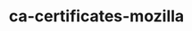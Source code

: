 ---
title: "ca-certificates-mozilla"
layout: cache
categories: [package, develop-2025-02-23]
meta: {"compilers": ["cce@=18.0.0", "gcc@=11.1.0", "gcc@=11.4.0", "gcc@=12.3.0", "gcc@=12.4.0", "gcc@=13.2.0", "gcc@=7.3.1", "gcc@=7.5.0", "oneapi@=2024.1.0", "oneapi@=2024.2.1"], "num_specs": 16, "num_specs_by_stack": {"aws-pcluster-neoverse_v1": 1, "aws-pcluster-x86_64_v4": 4, "bootstrap-x86_64-linux-gnu": 1, "build_systems": 1, "data-vis-sdk": 1, "e4s": 1, "e4s-cray-rhel": 1, "e4s-neoverse-v2": 1, "e4s-oneapi": 1, "e4s-rocm-external": 1, "hep": 1, "ml-linux-aarch64-cpu": 1, "ml-linux-aarch64-cuda": 1, "ml-linux-x86_64-cpu": 1, "ml-linux-x86_64-cuda": 1, "ml-linux-x86_64-rocm": 1, "radiuss": 1, "radiuss-aws": 1, "radiuss-aws-aarch64": 1, "root": 16, "tutorial": 2}, "oss": ["amzn2", "rhel8", "ubuntu18.04", "ubuntu20.04", "ubuntu22.04", "ubuntu24.04"], "platforms": ["linux"], "stacks": ["aws-pcluster-neoverse_v1", "aws-pcluster-x86_64_v4", "bootstrap-x86_64-linux-gnu", "build_systems", "data-vis-sdk", "e4s", "e4s-cray-rhel", "e4s-neoverse-v2", "e4s-oneapi", "e4s-rocm-external", "hep", "ml-linux-aarch64-cpu", "ml-linux-aarch64-cuda", "ml-linux-x86_64-cpu", "ml-linux-x86_64-cuda", "ml-linux-x86_64-rocm", "radiuss", "radiuss-aws", "radiuss-aws-aarch64", "root", "tutorial"], "targets": ["aarch64", "neoverse_v1", "neoverse_v2", "x86_64_v3", "x86_64_v4"], "versions": ["2024-12-31"]}
spec_details: [{"compiler": "gcc@=13.2.0", "hash": "3e7hbigbbpdynvdsat3a3y3dylbyouwb", "os": "ubuntu24.04", "platform": "linux", "size": "-", "stacks": ["bootstrap-x86_64-linux-gnu", "ml-linux-x86_64-cpu", "ml-linux-x86_64-cuda", "ml-linux-x86_64-rocm", "root"], "tarball": "https://binaries.spack.io/develop-2025-02-23/build_cache/linux-ubuntu24.04-x86_64_v3/gcc-13.2.0/ca-certificates-mozilla-2024-12-31/linux-ubuntu24.04-x86_64_v3-gcc-13.2.0-ca-certificates-mozilla-2024-12-31-3e7hbigbbpdynvdsat3a3y3dylbyouwb.spack", "target": "x86_64_v3", "variants": ["build_system=generic"], "versions": ["2024-12-31"]}, {"compiler": "gcc@=11.4.0", "hash": "c634rkpqa5rniiuv25gfs3xnz2rx6f4x", "os": "ubuntu22.04", "platform": "linux", "size": "-", "stacks": ["e4s-neoverse-v2", "root"], "tarball": "https://binaries.spack.io/develop-2025-02-23/build_cache/linux-ubuntu22.04-neoverse_v2/gcc-11.4.0/ca-certificates-mozilla-2024-12-31/linux-ubuntu22.04-neoverse_v2-gcc-11.4.0-ca-certificates-mozilla-2024-12-31-c634rkpqa5rniiuv25gfs3xnz2rx6f4x.spack", "target": "neoverse_v2", "variants": ["build_system=generic"], "versions": ["2024-12-31"]}, {"compiler": "gcc@=11.4.0", "hash": "d74kt4tmvcdtgqorvk53thiwq3gilncf", "os": "ubuntu22.04", "platform": "linux", "size": "-", "stacks": ["e4s", "e4s-rocm-external", "hep", "root", "tutorial"], "tarball": "https://binaries.spack.io/develop-2025-02-23/build_cache/linux-ubuntu22.04-x86_64_v3/gcc-11.4.0/ca-certificates-mozilla-2024-12-31/linux-ubuntu22.04-x86_64_v3-gcc-11.4.0-ca-certificates-mozilla-2024-12-31-d74kt4tmvcdtgqorvk53thiwq3gilncf.spack", "target": "x86_64_v3", "variants": ["build_system=generic"], "versions": ["2024-12-31"]}, {"compiler": "gcc@=12.4.0", "hash": "el5ndempn3kahmljoxc5zadxnqehwiqg", "os": "amzn2", "platform": "linux", "size": "-", "stacks": ["aws-pcluster-x86_64_v4", "root"], "tarball": "https://binaries.spack.io/develop-2025-02-23/build_cache/linux-amzn2-x86_64_v4/gcc-12.4.0/ca-certificates-mozilla-2024-12-31/linux-amzn2-x86_64_v4-gcc-12.4.0-ca-certificates-mozilla-2024-12-31-el5ndempn3kahmljoxc5zadxnqehwiqg.spack", "target": "x86_64_v4", "variants": ["build_system=generic"], "versions": ["2024-12-31"]}, {"compiler": "oneapi@=2024.2.1", "hash": "ewxrmuxagh4uv2zsqoqwg2tsfoar2zlg", "os": "ubuntu22.04", "platform": "linux", "size": "-", "stacks": ["e4s-oneapi", "root"], "tarball": "https://binaries.spack.io/develop-2025-02-23/build_cache/linux-ubuntu22.04-x86_64_v3/oneapi-2024.2.1/ca-certificates-mozilla-2024-12-31/linux-ubuntu22.04-x86_64_v3-oneapi-2024.2.1-ca-certificates-mozilla-2024-12-31-ewxrmuxagh4uv2zsqoqwg2tsfoar2zlg.spack", "target": "x86_64_v3", "variants": ["build_system=generic"], "versions": ["2024-12-31"]}, {"compiler": "gcc@=7.3.1", "hash": "hxg3gjxuabib4neflk7vqikaxs2zqc3i", "os": "amzn2", "platform": "linux", "size": "-", "stacks": ["radiuss-aws-aarch64", "root"], "tarball": "https://binaries.spack.io/develop-2025-02-23/build_cache/linux-amzn2-aarch64/gcc-7.3.1/ca-certificates-mozilla-2024-12-31/linux-amzn2-aarch64-gcc-7.3.1-ca-certificates-mozilla-2024-12-31-hxg3gjxuabib4neflk7vqikaxs2zqc3i.spack", "target": "aarch64", "variants": ["build_system=generic"], "versions": ["2024-12-31"]}, {"compiler": "gcc@=12.3.0", "hash": "j3itb47vtcufgvwgpabcr45enilylgh2", "os": "ubuntu22.04", "platform": "linux", "size": "-", "stacks": ["root", "tutorial"], "tarball": "https://binaries.spack.io/develop-2025-02-23/build_cache/linux-ubuntu22.04-x86_64_v3/gcc-12.3.0/ca-certificates-mozilla-2024-12-31/linux-ubuntu22.04-x86_64_v3-gcc-12.3.0-ca-certificates-mozilla-2024-12-31-j3itb47vtcufgvwgpabcr45enilylgh2.spack", "target": "x86_64_v3", "variants": ["build_system=generic"], "versions": ["2024-12-31"]}, {"compiler": "gcc@=12.4.0", "hash": "jhukziiad72x54jnswcgusq2avpptd6o", "os": "amzn2", "platform": "linux", "size": "-", "stacks": ["aws-pcluster-x86_64_v4", "root"], "tarball": "https://binaries.spack.io/develop-2025-02-23/build_cache/linux-amzn2-x86_64_v3/gcc-12.4.0/ca-certificates-mozilla-2024-12-31/linux-amzn2-x86_64_v3-gcc-12.4.0-ca-certificates-mozilla-2024-12-31-jhukziiad72x54jnswcgusq2avpptd6o.spack", "target": "x86_64_v3", "variants": ["build_system=generic"], "versions": ["2024-12-31"]}, {"compiler": "gcc@=7.5.0", "hash": "jude227e43t3c3jgzoqnxqcqp3xxphtd", "os": "ubuntu18.04", "platform": "linux", "size": "-", "stacks": ["build_systems", "radiuss", "root"], "tarball": "https://binaries.spack.io/develop-2025-02-23/build_cache/linux-ubuntu18.04-x86_64_v3/gcc-7.5.0/ca-certificates-mozilla-2024-12-31/linux-ubuntu18.04-x86_64_v3-gcc-7.5.0-ca-certificates-mozilla-2024-12-31-jude227e43t3c3jgzoqnxqcqp3xxphtd.spack", "target": "x86_64_v3", "variants": ["build_system=generic"], "versions": ["2024-12-31"]}, {"compiler": "gcc@=13.2.0", "hash": "kbg7fjpil6kruzyyckidbibvqt2ydonx", "os": "ubuntu24.04", "platform": "linux", "size": "-", "stacks": ["ml-linux-aarch64-cpu", "ml-linux-aarch64-cuda", "root"], "tarball": "https://binaries.spack.io/develop-2025-02-23/build_cache/linux-ubuntu24.04-aarch64/gcc-13.2.0/ca-certificates-mozilla-2024-12-31/linux-ubuntu24.04-aarch64-gcc-13.2.0-ca-certificates-mozilla-2024-12-31-kbg7fjpil6kruzyyckidbibvqt2ydonx.spack", "target": "aarch64", "variants": ["build_system=generic"], "versions": ["2024-12-31"]}, {"compiler": "cce@=18.0.0", "hash": "kiexvno2ior6c6tmsoshqacgb2cgvg2l", "os": "rhel8", "platform": "linux", "size": "-", "stacks": ["e4s-cray-rhel", "root"], "tarball": "https://binaries.spack.io/develop-2025-02-23/build_cache/linux-rhel8-x86_64_v3/cce-18.0.0/ca-certificates-mozilla-2024-12-31/linux-rhel8-x86_64_v3-cce-18.0.0-ca-certificates-mozilla-2024-12-31-kiexvno2ior6c6tmsoshqacgb2cgvg2l.spack", "target": "x86_64_v3", "variants": ["build_system=generic"], "versions": ["2024-12-31"]}, {"compiler": "oneapi@=2024.1.0", "hash": "lzb2x5el7kun6dcjaol3pic4uej2ngbk", "os": "amzn2", "platform": "linux", "size": "-", "stacks": ["aws-pcluster-x86_64_v4", "root"], "tarball": "https://binaries.spack.io/develop-2025-02-23/build_cache/linux-amzn2-x86_64_v4/oneapi-2024.1.0/ca-certificates-mozilla-2024-12-31/linux-amzn2-x86_64_v4-oneapi-2024.1.0-ca-certificates-mozilla-2024-12-31-lzb2x5el7kun6dcjaol3pic4uej2ngbk.spack", "target": "x86_64_v4", "variants": ["build_system=generic"], "versions": ["2024-12-31"]}, {"compiler": "gcc@=12.4.0", "hash": "nfbd2ze3gexz36aoz2wcmn5n4kts2hla", "os": "amzn2", "platform": "linux", "size": "-", "stacks": ["aws-pcluster-neoverse_v1", "root"], "tarball": "https://binaries.spack.io/develop-2025-02-23/build_cache/linux-amzn2-neoverse_v1/gcc-12.4.0/ca-certificates-mozilla-2024-12-31/linux-amzn2-neoverse_v1-gcc-12.4.0-ca-certificates-mozilla-2024-12-31-nfbd2ze3gexz36aoz2wcmn5n4kts2hla.spack", "target": "neoverse_v1", "variants": ["build_system=generic"], "versions": ["2024-12-31"]}, {"compiler": "gcc@=7.3.1", "hash": "rhl4j4sshyvpo6m4cfq6biqp6e4wg5nz", "os": "amzn2", "platform": "linux", "size": "-", "stacks": ["radiuss-aws", "root"], "tarball": "https://binaries.spack.io/develop-2025-02-23/build_cache/linux-amzn2-x86_64_v3/gcc-7.3.1/ca-certificates-mozilla-2024-12-31/linux-amzn2-x86_64_v3-gcc-7.3.1-ca-certificates-mozilla-2024-12-31-rhl4j4sshyvpo6m4cfq6biqp6e4wg5nz.spack", "target": "x86_64_v3", "variants": ["build_system=generic"], "versions": ["2024-12-31"]}, {"compiler": "oneapi@=2024.1.0", "hash": "swiaokanexzxcpb3vqyn3mtuvx7glfij", "os": "amzn2", "platform": "linux", "size": "-", "stacks": ["aws-pcluster-x86_64_v4", "root"], "tarball": "https://binaries.spack.io/develop-2025-02-23/build_cache/linux-amzn2-x86_64_v3/oneapi-2024.1.0/ca-certificates-mozilla-2024-12-31/linux-amzn2-x86_64_v3-oneapi-2024.1.0-ca-certificates-mozilla-2024-12-31-swiaokanexzxcpb3vqyn3mtuvx7glfij.spack", "target": "x86_64_v3", "variants": ["build_system=generic"], "versions": ["2024-12-31"]}, {"compiler": "gcc@=11.1.0", "hash": "xzc66cjyucwlgcumuvkipuq7wwpxqy7u", "os": "ubuntu20.04", "platform": "linux", "size": "-", "stacks": ["data-vis-sdk", "root"], "tarball": "https://binaries.spack.io/develop-2025-02-23/build_cache/linux-ubuntu20.04-x86_64_v3/gcc-11.1.0/ca-certificates-mozilla-2024-12-31/linux-ubuntu20.04-x86_64_v3-gcc-11.1.0-ca-certificates-mozilla-2024-12-31-xzc66cjyucwlgcumuvkipuq7wwpxqy7u.spack", "target": "x86_64_v3", "variants": ["build_system=generic"], "versions": ["2024-12-31"]}]
---
